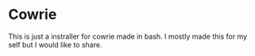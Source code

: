 # Cowrie
This is just a instraller for cowrie made in bash. I mostly made this for my self but I would like to share. 
